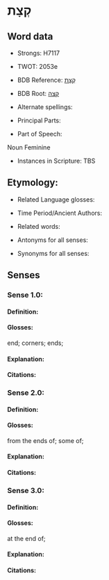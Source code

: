 # קְצָת

<!-- Status: S2="NeedsEdits" -->
<!-- Lexica used for edits:   -->

## Word data

* Strongs: H7117

* TWOT: 2053e

* BDB Reference: [קְצָת](rc://en/bdb/dict/s.co.af)

* BDB Root: [קצה](rc://en/bdb/dict/s.co.aa)

* Alternate spellings:

* Principal Parts:

* Part of Speech:

Noun Feminine

* Instances in Scripture: TBS

## Etymology:

* Related Language glosses:

* Time Period/Ancient Authors:

* Related words:

* Antonyms for all senses:

* Synonyms for all senses:

## Senses

### Sense 1.0:

#### Definition:

#### Glosses:

end; corners; ends; 

#### Explanation:

#### Citations:



### Sense 2.0:

#### Definition:

#### Glosses:

from the ends of; some of; 

#### Explanation:

#### Citations:



### Sense 3.0:

#### Definition:

#### Glosses:

at the end of; 

#### Explanation:

#### Citations:




